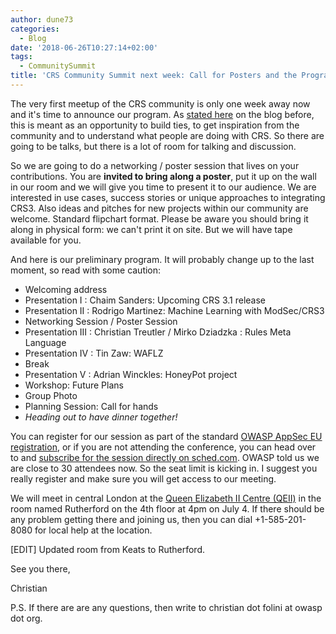 ```yaml
---
author: dune73
categories:
  - Blog
date: '2018-06-26T10:27:14+02:00'
tags:
  - CommunitySummit
title: 'CRS Community Summit next week: Call for Posters and the Program is Ready'
---
```



The very first meetup of the CRS community is only one week away now and it's time to announce our program. As [stated here](https://coreruleset.org/20180320/save-the-date-crs-community-summit-on-july-4-2018/) on the blog before, this is meant as an opportunity to build ties, to get inspiration from the community and to understand what people are doing with CRS. So there are going to be talks, but there is a lot of room for talking and discussion.

So we are going to do a networking / poster session that lives on your contributions. You are **invited to bring along a poster**, put it up on the wall in our room and we will give you time to present it to our audience. We are interested in use cases, success stories or unique approaches to integrating CRS3. Also ideas and pitches for new projects within our community are welcome. Standard flipchart format. Please be aware you should bring it along in physical form: we can't print it on site. But we will have tape available for you.

And here is our preliminary program. It will probably change up to the last moment, so read with some caution:

- Welcoming address
- Presentation I : Chaim Sanders: Upcoming CRS 3.1 release
- Presentation II : Rodrigo Martinez: Machine Learning with ModSec/CRS3
- Networking Session / Poster Session
- Presentation III : Christian Treutler / Mirko Dziadzka : Rules Meta Language
- Presentation IV : Tin Zaw: WAFLZ
- Break
- Presentation V : Adrian Winckles: HoneyPot project
- Workshop: Future Plans
- Group Photo
- Planning Session: Call for hands
- *Heading out to have dinner together!*

You can register for our session as part of the standard [OWASP AppSec EU registration](https://2018.appsec.eu/), or if you are not attending the conference, you can head over to and [subscribe for the session directly on sched.com](https://appseceurope2018a.sched.com/event/ExsQ/modsec-crs-community-summit). OWASP told us we are close to 30 attendees now. So the seat limit is kicking in. I suggest you really register and make sure you will get access to our meeting.

We will meet in central London at the [Queen Elizabeth II Centre (QEII)](https://qeiicentre.london) in the room named Rutherford on the 4th floor at 4pm on July 4. If there should be any problem getting there and joining us, then you can dial +1-585-201-8080 for local help at the location.

\[EDIT\] Updated room from Keats to Rutherford.

See you there,

Christian

P.S. If there are are any questions, then write to christian dot folini at owasp dot org.
